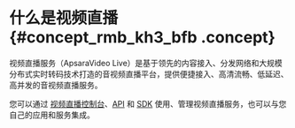 # 什么是视频直播 {#concept_rmb_kh3_bfb .concept}

视频直播服务（ApsaraVideo Live）是基于领先的内容接入、分发网络和大规模分布式实时转码技术打造的音视频直播平台，提供便捷接入、高清流畅、低延迟、高并发的音视频直播服务。

您可以通过 [视频直播控制台](https://live.console.aliyun.com/?spm=5176.2020520001.aliyun_sidebar.aliyun_sidebar_live.28e04bd3YxLgBY)、[API](https://help.aliyun.com/document_detail/48207.html?spm=a2c4g.11186623.6.653.23887375q67VRL) 和 [SDK](https://developer.aliyun.com/sdk?spm=5176.8142029.388261.259.5b946d3e8tPUqc) 使用、管理视频直播服务，也可以与您自己的应用和服务集成。

